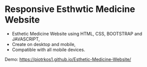 # Responsive Esthwtic Medicine Website
- Esthetic Medicine Website using HTML, CSS, BOOTSTRAP and JAVASCRIPT,
- Create on desktop and mobile,
- Compatible with all mobile devices.

Demo: https://piotrkos1.github.io/Esthetic-Medicine-Website/
